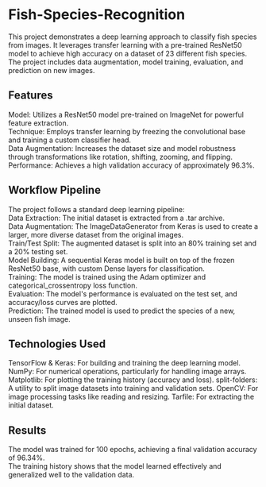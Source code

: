 # Fish-Species-Recognition
This project demonstrates a deep learning approach to classify fish species from images. It leverages transfer learning with a pre-trained ResNet50 model to achieve high accuracy on a dataset of 23 different fish species. The project includes data augmentation, model training, evaluation, and prediction on new images.
## Features
Model: Utilizes a ResNet50 model pre-trained on ImageNet for powerful feature extraction.  
Technique: Employs transfer learning by freezing the convolutional base and training a custom classifier head.  
Data Augmentation: Increases the dataset size and model robustness through transformations like rotation, shifting, zooming, and flipping.  
Performance: Achieves a high validation accuracy of approximately 96.3%.  

## Workflow Pipeline
The project follows a standard deep learning pipeline:  
Data Extraction: The initial dataset is extracted from a .tar archive.  
Data Augmentation: The ImageDataGenerator from Keras is used to create a larger, more diverse dataset from the original images.  
Train/Test Split: The augmented dataset is split into an 80% training set and a 20% testing set.  
Model Building: A sequential Keras model is built on top of the frozen ResNet50 base, with custom Dense layers for classification.   
Training: The model is trained using the Adam optimizer and categorical_crossentropy loss function.   
Evaluation: The model's performance is evaluated on the test set, and accuracy/loss curves are plotted.  
Prediction: The trained model is used to predict the species of a new, unseen fish image.  

## Technologies Used  
TensorFlow & Keras: For building and training the deep learning model.  
NumPy: For numerical operations, particularly for handling image arrays.
Matplotlib: For plotting the training history (accuracy and loss).
split-folders: A utility to split image datasets into training and validation sets.
OpenCV: For image processing tasks like reading and resizing.
Tarfile: For extracting the initial dataset.

## Results
The model was trained for 100 epochs, achieving a final validation accuracy of 96.34%.   
The training history shows that the model learned effectively and generalized well to the validation data.
